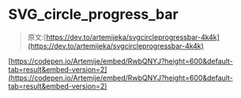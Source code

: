 # SVG_circle_progress_bar

> 原文:[https://dev.to/artemijeka/svgcircleprogressbar-4k4k](https://dev.to/artemijeka/svgcircleprogressbar-4k4k)

[https://codepen.io/Artemije/embed/RwbQNYJ?height=600&default-tab=result&embed-version=2](https://codepen.io/Artemije/embed/RwbQNYJ?height=600&default-tab=result&embed-version=2)